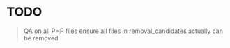 # TODO #

>  QA on all PHP files
>  ensure all files in removal_candidates actually can be removed 
>   
>  
>  
